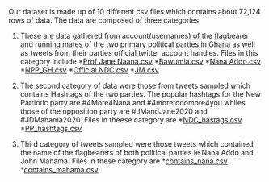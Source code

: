 Our dataset is made up of 10 different csv files which contains about 72,124 rows of data. The data are composed of three categories.
1. These are data gathered from account(usernames) of the flagbearer and running mates of the two primary political parties in Ghana as well 
as tweets from their parties official twitter account handles. Files in this category include
  *[Prof Jane Naana.csv](https://github.com/mickysekyere/Azubi-Hackathon/blob/master/Data/Prof%20Jane%20Naana.csv "Prof Jane Naana.csv") 
  *[Bawumia.csv](https://github.com/mickysekyere/Azubi-Hackathon/blob/master/Data/Bawumia.csv "Bawumia.csv")
  *[Nana Addo.csv](https://github.com/mickysekyere/Azubi-Hackathon/blob/master/Data/Nana%20Addo.csv "Nana Addo.csv")
  *[NPP_GH.csv](https://github.com/mickysekyere/Azubi-Hackathon/blob/master/Data/NPP_GH.csv "NPP_GH.csv")
  *[Official NDC.csv](https://github.com/mickysekyere/Azubi-Hackathon/blob/master/Data/Official%20NDC.csv "Official NDC.csv")
  *[JM.csv](https://github.com/mickysekyere/Azubi-Hackathon/blob/master/Data/JM.csv "JM.csv")
  
2. The second category of data were those from tweets sampled which contains Hashtags of the two parties. The popular hashtags for the New Patriotic party 
are #4More4Nana and #4moretodomore4you whiles those of the opposition party are #JMandJane2020 and #JDMahama2020. Files in theese category are
  *[NDC_hastags.csv](https://github.com/mickysekyere/Azubi-Hackathon/blob/master/Data/NDC_hastags.csv "NDC_hastags.csv")
  *[PP_hashtags.csv](https://github.com/mickysekyere/Azubi-Hackathon/blob/master/Data/NPP_hashtags.csv "NPP_hashtags.csv")
  
3. Third category of tweets sampled were those tweets which contained the name of the flagbearers of both political parties ie Nana Addo and John Mahama. Files 
in these category are
  *[contains_nana.csv](https://github.com/mickysekyere/Azubi-Hackathon/blob/master/Data/contain_nana.csv "contains_nana.csv")
  *[contains_mahama.csv](https://github.com/mickysekyere/Azubi-Hackathon/blob/master/Data/contains_mahama.csv "contains_mahama.csv")
